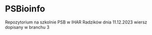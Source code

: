 # PSBioinfo
Repozytorium na szkolnie PSB w IHAR Radzików dnia 11.12.2023
wiersz dopisany w branchu 3

